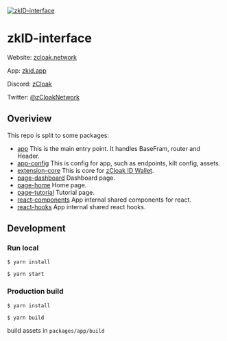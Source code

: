 [![zkID-interface](https://img.shields.io/badge/zkid-interface-yellowgreen?style=flat-square)](https://zkid.app)

# zkID-interface

Website: [zcloak.network](https://zcloak.network)

App: [zkid.app](https://zkid.app)

Discord: [zCloak](https://discord.gg/j3mATwNVSH)

Twitter: [@zCloakNetwork](https://twitter.com/zcloaknetwork)

## Overiview

This repo is split to some packages:

- [app](packages/app/) This is the main entry point. It handles BaseFram, router and Header.
- [app-config](packages/app-config/) This is config for app, such as endpoints, kilt config, assets.
- [extension-core](packages/extension-core/) This is core for [zCloak ID Wallet](https://chrome.google.com/webstore/detail/zcloak-id-wallet/hkdbehojhcibpbcdpjphajfbgigldjkh).
- [page-dashboard](packages/page-dashboard/) Dashboard page.
- [page-home](packages/page-home/) Home page.
- [page-tutorial](packages/page-tutorial/) Tutorial page.
- [react-components](packages/react-components/) App internal shared components for react.
- [react-hooks](packages/react-hooks/) App internal shared react hooks.

## Development

### Run local

`$ yarn install`

`$ yarn start`

### Production build

`$ yarn install`

`$ yarn build`

build assets in `packages/app/build`
